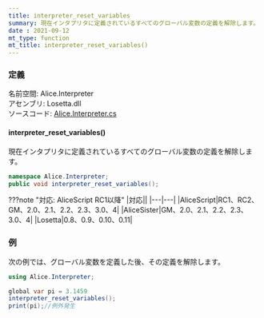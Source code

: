```yaml
---
title: interpreter_reset_variables
summary: 現在インタプリタに定義されているすべてのグローバル変数の定義を解除します。
date : 2021-09-12
mt_type: function
mt_title: interpreter_reset_variables()
---
```


### 定義
名前空間: Alice.Interpreter<br/>
アセンブリ: Losetta.dll<br/>
ソースコード: [Alice.Interpreter.cs](https://github.com/WSOFT-Project/Losetta/blob/master/Losetta/NameSpaces/Alice.Interpreter.cs)


#### interpreter_reset_variables()

現在インタプリタに定義されているすべてのグローバル変数の定義を解除します。

```cs title="AliceScript"
namespace Alice.Interpreter;
public void interpreter_reset_variables();
```

???note "対応: AliceScript RC1以降"
    |対応||
    |---|---|
    |AliceScript|RC1、RC2、GM、2.0、2.1、2.2、2.3、3.0、4|
    |AliceSister|GM、2.0、2.1、2.2、2.3、3.0、4|
    |Losetta|0.8、0.9、0.10、0.11|

### 例
次の例では、グローバル変数を定義した後、その定義を解除します。

```cs title="AliceScript"
using Alice.Interpreter;

global var pi = 3.1459
interpreter_reset_variables();
print(pi);//例外発生
```